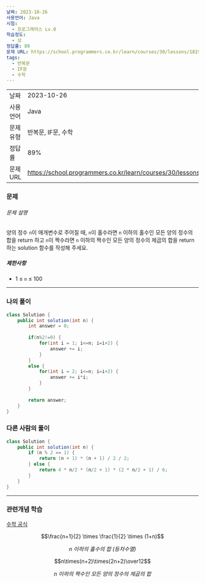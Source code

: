 ```yaml
---
날짜: 2023-10-26
사용언어: Java
시험:
  - 프로그래머스 Lv.0
학습정도:
  - 상
정답률: 89
문제 URL: https://school.programmers.co.kr/learn/courses/30/lessons/181935
tags:
  - 반복문
  - IF문
  - 수학
---
```

|           |                                                                  |
| --------- | ---------------------------------------------------------------- |
| 날짜      | 2023-10-26                                                       |
| 사용 언어 | Java                                                             |
| 문제 유형 | 반복문, IF문, 수학                                               | 
| 정답률    | 89%                                                              |
| 문제 URL  | https://school.programmers.co.kr/learn/courses/30/lessons/181935 |

### 문제

###### 문제 설명

양의 정수 `n`이 매개변수로 주어질 때, `n`이 홀수라면 `n` 이하의 홀수인 모든 양의 정수의 합을 return 하고 `n`이 짝수라면 `n` 이하의 짝수인 모든 양의 정수의 제곱의 합을 return 하는 solution 함수를 작성해 주세요.

##### 제한사항

- 1 ≤ `n` ≤ 100

---

### 나의 풀이

```java
class Solution {
    public int solution(int n) {
        int answer = 0;
        
        if(n%2!=0) {
            for(int i = 1; i<=n; i=i+2) {
                answer += i;
            }
        }
        else {
            for(int i = 2; i<=n; i=i+2) {
                answer += i*i;
            }
        }   
        
        return answer;
    }
}
```

### 다른 사람의 풀이

```java
class Solution {
    public int solution(int n) {
        if (n % 2 == 1) {
            return (n + 1) * (n + 1) / 2 / 2;
        } else {
            return 4 * n/2 * (n/2 + 1) * (2 * n/2 + 1) / 6;   
        }
    }
}
```

---
### 관련개념 학습

[수학 공식](Summary/수학%20공식.md)

$$\frac{n+1}{2} \times \frac{1}{2} \times (1+n)$$
 <center><i>n 이하의 홀수의 합 (등차수열) </center></i>


$$n\times(n+2)\times(2n+2)\over12$$
 <center><i>n 이하의 짝수인 모든 양의 정수의 제곱의 합</i></center>